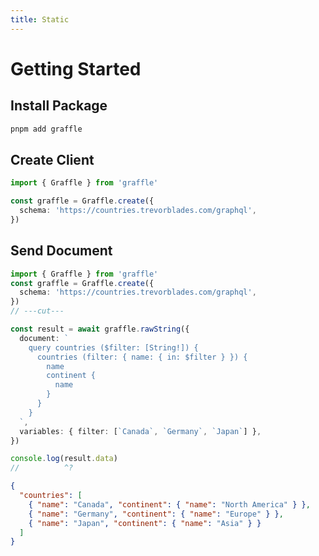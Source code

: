 ```yaml
---
title: Static
---
```


# Getting Started <Badge text="Static Client" />

## Install Package

```sh
pnpm add graffle
```

## Create Client

```ts twoslash
import { Graffle } from 'graffle'

const graffle = Graffle.create({
  schema: 'https://countries.trevorblades.com/graphql',
})
```

## Send Document

```ts twoslash
import { Graffle } from 'graffle'
const graffle = Graffle.create({
  schema: 'https://countries.trevorblades.com/graphql',
})
// ---cut---

const result = await graffle.rawString({
  document: `
    query countries ($filter: [String!]) {
      countries (filter: { name: { in: $filter } }) {
        name
        continent {
          name
        }
      }
    }
  `,
  variables: { filter: [`Canada`, `Germany`, `Japan`] },
})

console.log(result.data)
//          ^?
```

```json
{
  "countries": [
    { "name": "Canada", "continent": { "name": "North America" } },
    { "name": "Germany", "continent": { "name": "Europe" } },
    { "name": "Japan", "continent": { "name": "Asia" } }
  ]
}
```
